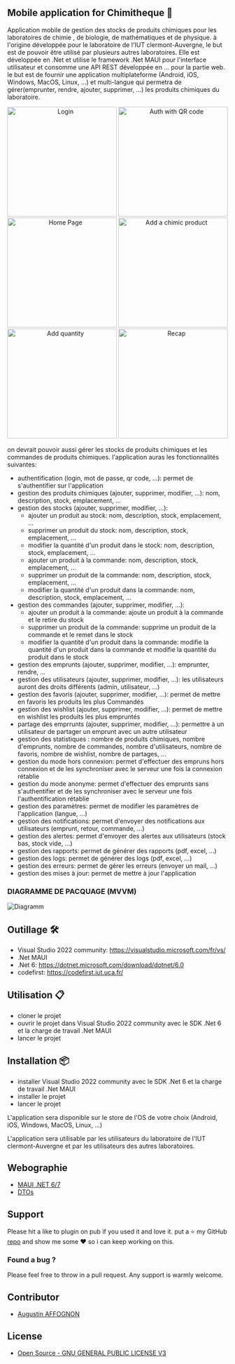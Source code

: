 
## Mobile application for Chimitheque 📱
Application mobile de gestion des stocks de produits chimiques pour les laboratoires de chimie , de biologie, de mathématiques et de physique.
à l'origine développée pour le laboratoire de l'IUT clermont-Auvergne, le but est de pouvoir être utilisé par plusieurs autres laboratoires.
Elle est développée en .Net et utilise le framework .Net MAUI pour l'interface utilisateur et consomme une API REST développée en ... pour la partie web. le but est de fournir une application multiplateforme (Android, iOS, Windows, MacOS, Linux, ...) et multi-langue qui permetra de gérer(emprunter, rendre, ajouter, supprimer, ...) les produits chimiques du laboratoire. 
<br>
<p align="center">
  <img src="https://github.com/Affog7/Chimitheque_CShap_MAUI_.NET/blob/master/im/login.png" width="250" title="Login">
    <img src="https://github.com/Affog7/Chimitheque_CShap_MAUI_.NET/blob/master/im/qr_auth.png" width="250" title="Auth with QR code">
    <img src="https://github.com/Affog7/Chimitheque_CShap_MAUI_.NET/blob/master/im/home.png" width="250" title="Home Page">
    <img src="https://github.com/Affog7/Chimitheque_CShap_MAUI_.NET/blob/master/im/add.png" width="250" title="Add a chimic product">
    <img src="https://github.com/Affog7/Chimitheque_CShap_MAUI_.NET/blob/master/im/add_quantity.png" width="250" title="Add quantity">
      <img src="https://github.com/Affog7/Chimitheque_CShap_MAUI_.NET/blob/master/im/recap.png" width="250" title="Recap">
</p>


on devrait pouvoir aussi gérer les stocks de produits chimiques et les commandes de produits chimiques.
l'application auras les fonctionnalités suivantes:
- authentification (login, mot de passe, qr code, ...): permet de s'authentifier sur l'application
- gestion des produits chimiques (ajouter, supprimer, modifier, ...): nom, description, stock, emplacement, ...
- gestion des stocks (ajouter, supprimer, modifier, ...): 
    - ajouter un produit au stock: nom, description, stock, emplacement, ...
    - supprimer un produit du stock: nom, description, stock, emplacement, ...
    - modifier la quantité d'un produit dans le stock: nom, description, stock, emplacement, ...
    - ajouter un produit à la commande: nom, description, stock, emplacement, ...
    - supprimer un produit de la commande: nom, description, stock, emplacement, ...
    - modifier la quantité d'un produit dans la commande: nom, description, stock, emplacement, ...
- gestion des commandes (ajouter, supprimer, modifier, ...): 
    - ajouter un produit à la commande: ajoute un produit à la commande et le retire du stock
    - supprimer un produit de la commande: supprime un produit de la commande et le remet dans le stock
    - modifier la quantité d'un produit dans la commande: modifie la quantité d'un produit dans la commande et modifie la quantité du produit dans le stock
- gestion des emprunts (ajouter, supprimer, modifier, ...): emprunter, rendre, ...
- gestion des utilisateurs (ajouter, supprimer, modifier, ...): les utilisateurs auront des droits différents (admin, utilisateur, ...)
- gestion des favoris (ajouter, supprimer, modifier, ...): permet de mettre en favoris les produits les plus Commandés
- gestion des wishlist (ajouter, supprimer, modifier, ...): permet de mettre en wishlist les produits les plus empruntés
- partage des emprrunts (ajouter, supprimer, modifier, ...): permettre à un utilisateur de partager un emprunt avec un autre utilisateur
- gestion des statistiques : nombre de produits chimiques, nombre d'emprunts, nombre de commandes, nombre d'utilisateurs, nombre de favoris, nombre de wishlist, nombre de partages, ...
- gestion du mode hors connexion: permet d'effectuer des empruns hors connexion et de les synchroniser avec le serveur une fois la connexion rétablie
- gestion du mode anonyme: permet d'effectuer des emprunts sans s'authentifier et de les synchroniser avec le serveur une fois l'authentification rétablie
- gestion des paramètres: permet de modifier les paramètres de l'application (langue, ...)
- gestion des notifications: permet d'envoyer des notifications aux utilisateurs (emprunt, retour, commande, ...)
- gestion des alertes: permet d'envoyer des alertes aux utilisateurs (stock bas, stock vide, ...)
- gestion des rapports: permet de générer des rapports (pdf, excel, ...)
- gestion des logs: permet de générer des logs (pdf, excel, ...)
- gestion des erreurs: permet de gérer les erreurs (envoyer un mail, ...)
- gestion des mises à jour: permet de mettre à jour l'application

### DIAGRAMME DE PACQUAGE (MVVM)
  <img src="https://github.com/Affog7/Chimitheque_CShap_MAUI_.NET/blob/master/im/diagramm_organize.png"  title="Diagramm">

## Outillage 🛠️
- Visual Studio 2022 community: https://visualstudio.microsoft.com/fr/vs/
- .Net MAUI
- .Net 6: https://dotnet.microsoft.com/download/dotnet/6.0
- codefirst: https://codefirst.iut.uca.fr/

## Utilisation 📋
- cloner le projet
- ouvrir le projet dans Visual Studio 2022 community avec le SDK .Net 6 et la charge de travail .Net MAUI
- lancer le projet

## Installation 📦
- installer Visual Studio 2022 community avec le SDK .Net 6 et la charge de travail .Net MAUI
- installer le projet
- lancer le projet


L'application sera disponible sur le store de l'OS de votre choix (Android, iOS, Windows, MacOS, Linux, ...)

L'application sera utilisable par les utilisateurs du laboratoire de l'IUT clermont-Auvergne et par les utilisateurs des autres laboratoires.

## Webographie
* [MAUI .NET 6/7](https://learn.microsoft.com/fr-fr/dotnet/maui/what-is-maui?view=net-maui-7.0)
* [DTOs](https://learn.microsoft.com/en-us/aspnet/web-api/overview/data/using-web-api-with-entity-framework/part-5)
## Support

Please hit a like to plugin on pub if you used it and love it. put a ⭐️ my GitHub [repo](https://github.com/Affog7/Web_Radio_Flutter_App) and show me some ♥️ so i can keep working on this.

### Found a bug ?

Please feel free to throw in a pull request. Any support is warmly welcome.

## Contributor
* [Augustin AFFOGNON](https://www.linkedin.com/in/augustin-affognon-54a867248/)

## License
* [Open Source - GNU GENERAL PUBLIC LICENSE V3](https://github.com/Affog7/Chimitheque_CShap_MAUI_.NET/edit/master/LICENSE)

